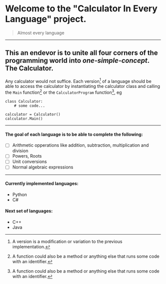 # Welcome to the "Calculator In Every Language" project.
> Almost every language
---
## This an endevor is to unite all four corners of the programming world into *one-simple-concept*. The <b>Calculator</b>.

Any calculator would not suffice.
Each version[^1] of a language should be able to access the calculator by instantiating the calculator class and calling the `Main` function[^2] or the `CalculatorProgram` function[^2], eg
```
class Calculator:
	# some code...

calculator = Calculator()
calculator.Main()
```
---
#### The goal of each language is to be able to complete the following:
- [ ] Arithmetic opperations like addition, subtraction, multiplication and division
- [ ] Powers, Roots
- [ ] Unit conversions
- [ ] Normal algebraic expressions
---
#### Currently implemented languages:
- Python
- C#

#### Next set of languages:
- C++
- Java

[^1]: A version is a modification or variation to the previous implementation.
[^2]: A function could also be a method or anything else that runs some code with an identifier.